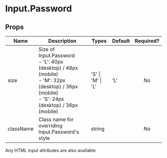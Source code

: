 # Input.Password

## Props

| Name      | Description                                                                                                              | Types             | Default | Required? |
|-----------|--------------------------------------------------------------------------------------------------------------------------|-------------------|---------|:---------:|
| size      | Size of Input.Password<br>- 'L': 40px (desktop) / 48px (mobile)<br>- 'M': 32px (desktop) / 36px (mobile)<br>- 'S': 24px (desktop) / 36px (mobile) | 'S' \| 'M' \| 'L' | 'L'     |     No    |
| className | Class name for overriding Input.Password's style                                                                             | string            |         |     No    |

Any HTML input attributes are also available